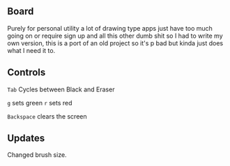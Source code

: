 ## Board

Purely for personal utility a lot of drawing type apps just have too much going
on or require sign up and all this other dumb shit so I had to write my own
version, this is a port of an old project so it's p bad but kinda just does
what I need it to.

## Controls

`Tab` Cycles between Black and Eraser

`g` sets green `r` sets red

`Backspace` clears the screen

## Updates

Changed brush size.
